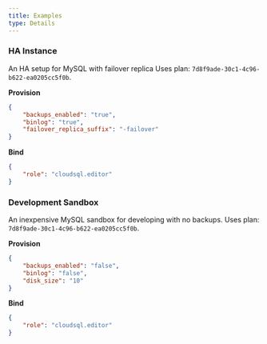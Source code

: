 ```yaml
---
title: Examples
type: Details
---
```


### HA Instance

An HA setup for MySQL with failover replica
Uses plan: `7d8f9ade-30c1-4c96-b622-ea0205cc5f0b`.

**Provision**

```json
{
    "backups_enabled": "true",
    "binlog": "true",
    "failover_replica_suffix": "-failover"
}
```

**Bind**

```json
{
    "role": "cloudsql.editor"
}
```

### Development Sandbox

An inexpensive MySQL sandbox for developing with no backups.
Uses plan: `7d8f9ade-30c1-4c96-b622-ea0205cc5f0b`.

**Provision**

```json
{
    "backups_enabled": "false",
    "binlog": "false",
    "disk_size": "10"
}
```

**Bind**

```json
{
    "role": "cloudsql.editor"
}
```
